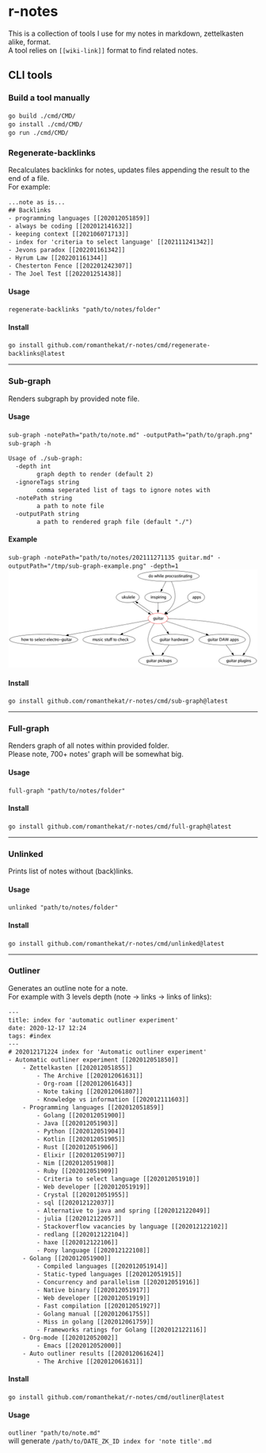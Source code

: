 # r-notes

This is a collection of tools I use for my notes in markdown, zettelkasten alike, format.  
A tool relies on `[[wiki-link]]` format to find related notes.

## CLI tools
### Build a tool manually
`go build ./cmd/CMD/`  
`go install ./cmd/CMD/`  
`go run ./cmd/CMD/`

### Regenerate-backlinks
Recalculates backlinks for notes, updates files appending the result to the end of a file.   
For example:
```
...note as is...
## Backlinks
- programming languages [[202012051859]]
- always be coding [[202012141632]]
- keeping context [[202106071713]]
- index for 'criteria to select language' [[202111241342]]
- Jevons paradox [[202201161342]]
- Hyrum Law [[202201161344]]
- Chesterton Fence [[202201242307]]
- The Joel Test [[202201251438]]
```

#### Usage
`regenerate-backlinks "path/to/notes/folder"`

#### Install
`go install github.com/romanthekat/r-notes/cmd/regenerate-backlinks@latest`

---
### Sub-graph
Renders subgraph by provided note file.

#### Usage
`sub-graph -notePath="path/to/note.md" -outputPath="path/to/graph.png"`  
`sub-graph -h`
```
Usage of ./sub-graph:
  -depth int
        graph depth to render (default 2)
  -ignoreTags string
    	comma seperated list of tags to ignore notes with
  -notePath string
        a path to note file
  -outputPath string
        a path to rendered graph file (default "./")
```

#### Example
`sub-graph -notePath="path/to/notes/202111271135 guitar.md" -outputPath="/tmp/sub-graph-example.png" -depth=1`
![example output](./docs/sub-graph-example.png)

#### Install
`go install github.com/romanthekat/r-notes/cmd/sub-graph@latest`

---
### Full-graph
Renders graph of all notes within provided folder.  
Please note, 700+ notes' graph will be somewhat big.

#### Usage
`full-graph "path/to/notes/folder"`

#### Install
`go install github.com/romanthekat/r-notes/cmd/full-graph@latest`

---
### Unlinked
Prints list of notes without (back)links.  

#### Usage
`unlinked "path/to/notes/folder"`

#### Install
`go install github.com/romanthekat/r-notes/cmd/unlinked@latest`

---
### Outliner
Generates an outline note for a note.  
For example with 3 levels depth (note -> links -> links of links):
```
---
title: index for 'automatic outliner experiment'
date: 2020-12-17 12:24
tags: #index 
---
# 202012171224 index for 'Automatic outliner experiment'
- Automatic outliner experiment [[202012051850]]  
    - Zettelkasten [[202012051855]]  
        - The Archive [[202012061631]]  
        - Org-roam [[202012061643]]  
        - Note taking [[202012061807]]  
        - Knowledge vs information [[202012111603]]  
    - Programming languages [[202012051859]]  
        - Golang [[202012051900]]  
        - Java [[202012051903]]  
        - Python [[202012051904]]  
        - Kotlin [[202012051905]]  
        - Rust [[202012051906]]  
        - Elixir [[202012051907]]  
        - Nim [[202012051908]]  
        - Ruby [[202012051909]]  
        - Criteria to select language [[202012051910]]  
        - Web developer [[202012051919]]  
        - Crystal [[202012051955]]  
        - sql [[202012122037]]  
        - Alternative to java and spring [[202012122049]]  
        - julia [[202012122057]]  
        - Stackoverflow vacancies by language [[202012122102]]  
        - redlang [[202012122104]]  
        - haxe [[202012122106]]  
        - Pony language [[202012122108]]  
    - Golang [[202012051900]]  
        - Compiled languages [[202012051914]]  
        - Static-typed languages [[202012051915]]  
        - Concurrency and parallelism [[202012051916]]  
        - Native binary [[202012051917]]  
        - Web developer [[202012051919]]  
        - Fast compilation [[202012051927]]  
        - Golang manual [[202012061755]]  
        - Miss in golang [[202012061759]]  
        - Frameworks ratings for Golang [[202012122116]]  
    - Org-mode [[202012052002]]  
        - Emacs [[202012052000]]  
    - Auto outliner results [[202012061624]]  
        - The Archive [[202012061631]]  
```

#### Install
`go install github.com/romanthekat/r-notes/cmd/outliner@latest`

#### Usage
`outliner "path/to/note.md"`  
will generate `/path/to/DATE_ZK_ID index for 'note title'.md`